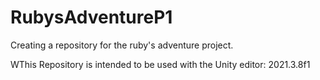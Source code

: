 # RubysAdventureP1
Creating a repository for the ruby's adventure project.

WThis Repository is intended to be used with the Unity editor: 2021.3.8f1
